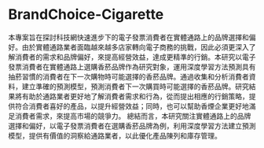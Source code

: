 # BrandChoice-Cigarette
本專案旨在探討科技網快速進步下的電子發票消費者在實體通路上的品牌選擇和偏好。由於實體通路業者面臨越來越多店家轉向電子商務的挑戰，因此必須更深入了解消費者的需求和品牌偏好，來提高經營效益，達成更精準的行銷。本研究以電子發票消費者在實體通路上選購香菸品牌作為研究對象，運用深度學習方法預測具有抽菸習慣的消費者在下一次購物時可能選擇的香菸品牌。通過收集和分析消費者資料，建立準確的預測模型，預測消費者下一次購買時可能選擇的香菸品牌。研究結果將有助於通路業者更好地了解消費者需求和行為，從而提出相應的行銷策略，提供符合消費者喜好的產品，以提升經營效益；同時，也可以幫助香煙企業更好地滿足消費者需求，來提高市場的競爭力。
總結而言，本研究關注實體通路上的品牌選擇和偏好，以電子發票消費者在選購香菸品牌為例，利用深度學習方法建立預測模型，提供有價值的洞察給通路業者，以此優化產品陳列和庫存管理。
